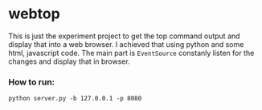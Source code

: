 # webtop
This is just the experiment project to get the top command output and display that into a web browser. I achieved that using python and some html, javascript code. The main part is `EventSource` constanly listen for the changes and display that in browser.

### How to run:

	python server.py -b 127.0.0.1 -p 8080
